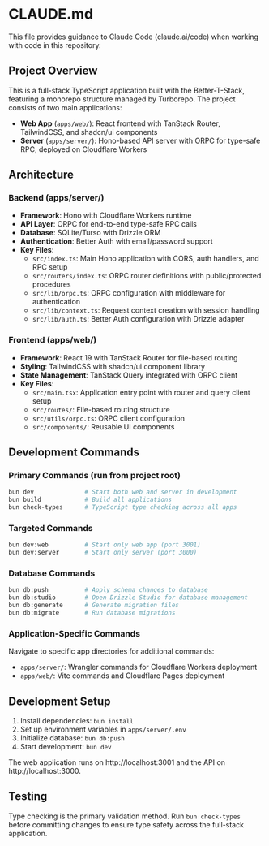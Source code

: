 # CLAUDE.md

This file provides guidance to Claude Code (claude.ai/code) when working with code in this repository.

## Project Overview

This is a full-stack TypeScript application built with the Better-T-Stack, featuring a monorepo structure managed by Turborepo. The project consists of two main applications:

- **Web App** (`apps/web/`): React frontend with TanStack Router, TailwindCSS, and shadcn/ui components
- **Server** (`apps/server/`): Hono-based API server with ORPC for type-safe RPC, deployed on Cloudflare Workers

## Architecture

### Backend (apps/server/)
- **Framework**: Hono with Cloudflare Workers runtime
- **API Layer**: ORPC for end-to-end type-safe RPC calls
- **Database**: SQLite/Turso with Drizzle ORM
- **Authentication**: Better Auth with email/password support
- **Key Files**:
  - `src/index.ts`: Main Hono application with CORS, auth handlers, and RPC setup
  - `src/routers/index.ts`: ORPC router definitions with public/protected procedures
  - `src/lib/orpc.ts`: ORPC configuration with middleware for authentication
  - `src/lib/context.ts`: Request context creation with session handling
  - `src/lib/auth.ts`: Better Auth configuration with Drizzle adapter

### Frontend (apps/web/)
- **Framework**: React 19 with TanStack Router for file-based routing
- **Styling**: TailwindCSS with shadcn/ui component library
- **State Management**: TanStack Query integrated with ORPC client
- **Key Files**:
  - `src/main.tsx`: Application entry point with router and query client setup
  - `src/routes/`: File-based routing structure
  - `src/utils/orpc.ts`: ORPC client configuration
  - `src/components/`: Reusable UI components

## Development Commands

### Primary Commands (run from project root)
```bash
bun dev              # Start both web and server in development
bun build            # Build all applications
bun check-types      # TypeScript type checking across all apps
```

### Targeted Commands
```bash
bun dev:web          # Start only web app (port 3001)
bun dev:server       # Start only server (port 3000)
```

### Database Commands
```bash
bun db:push          # Apply schema changes to database
bun db:studio        # Open Drizzle Studio for database management
bun db:generate      # Generate migration files
bun db:migrate       # Run database migrations
```

### Application-Specific Commands
Navigate to specific app directories for additional commands:
- `apps/server/`: Wrangler commands for Cloudflare Workers deployment
- `apps/web/`: Vite commands and Cloudflare Pages deployment

## Development Setup

1. Install dependencies: `bun install`
2. Set up environment variables in `apps/server/.env`
3. Initialize database: `bun db:push`
4. Start development: `bun dev`

The web application runs on http://localhost:3001 and the API on http://localhost:3000.

## Testing

Type checking is the primary validation method. Run `bun check-types` before committing changes to ensure type safety across the full-stack application.